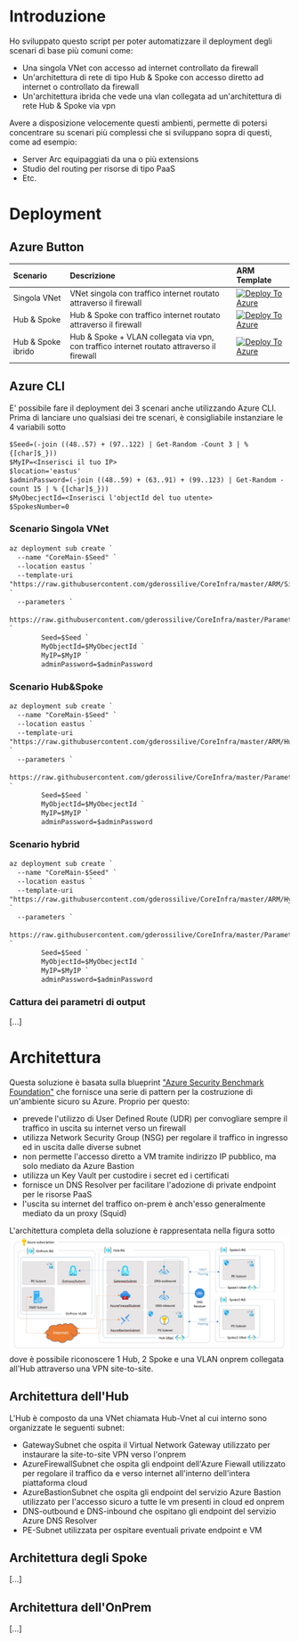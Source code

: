 # Introduzione
Ho sviluppato questo script per poter automatizzare il deployment degli scenari di base più comuni come:
- Una singola VNet con accesso ad internet controllato da firewall
- Un'architettura di rete di tipo Hub & Spoke con accesso diretto ad internet o controllato da firewall
- Un'architettura ibrida che vede una vlan collegata ad un'architettura di rete Hub & Spoke via vpn

Avere a disposizione velocemente questi ambienti, permette di potersi concentrare su scenari più complessi che si sviluppano sopra di questi, come ad esempio:
- Server Arc equipaggiati da una o più extensions 
- Studio del routing per risorse di tipo PaaS
- Etc.

# Deployment
## Azure Button

| Scenario | Descrizione | ARM Template |
|:-------------------------|:-------------|:-------------|
| Singola VNet | VNet singola con traffico internet routato attraverso il firewall |[![Deploy To Azure](https://aka.ms/deploytoazurebutton)](https://portal.azure.com/#create/Microsoft.Template/uri/https%3A%2F%2Fraw.githubusercontent.com%2Fgderossilive%2FCoreInfra%2Fmaster%2FARM%2FSingolaVNet.json)
| Hub & Spoke | Hub & Spoke con traffico internet routato attraverso il firewall |[![Deploy To Azure](https://aka.ms/deploytoazurebutton)](https://portal.azure.com/#create/Microsoft.Template/uri/https%3A%2F%2Fraw.githubusercontent.com%2Fgderossilive%2FCoreInfra%2Fmaster%2FARM%2FHubAndSpoke.json)
| Hub & Spoke ibrido | Hub & Spoke + VLAN collegata via vpn, con traffico internet routato attraverso il firewall |[![Deploy To Azure](https://aka.ms/deploytoazurebutton)](https://portal.azure.com/#create/Microsoft.Template/uri/https%3A%2F%2Fraw.githubusercontent.com%2Fgderossilive%2FCoreInfra%2Fmaster%2FARM%2FHybrid.json)

## Azure CLI
E' possibile fare il deployment dei 3 scenari anche utilizzando Azure CLI. Prima di lanciare uno qualsiasi dei tre scenari, è consigliabile instanziare le 4 variabili sotto 
```
$Seed=(-join ((48..57) + (97..122) | Get-Random -Count 3 | % {[char]$_}))
$MyIP=<Inserisci il tuo IP>
$location='eastus'
$adminPassword=(-join ((48..59) + (63..91) + (99..123) | Get-Random -count 15 | % {[char]$_})) 
$MyObecjectId=<Inserisci l'objectId del tuo utente> 
$SpokesNumber=0
```
### Scenario Singola VNet 
```
az deployment sub create `
  --name "CoreMain-$Seed" `
  --location eastus `
  --template-uri "https://raw.githubusercontent.com/gderossilive/CoreInfra/master/ARM/SingolaVNet.json"  `
  --parameters `
        https://raw.githubusercontent.com/gderossilive/CoreInfra/master/Parameters.json `
        Seed=$Seed `
        MyObjectId=$MyObecjectId `
        MyIP=$MyIP `
        adminPassword=$adminPassword
```
### Scenario Hub&Spoke
```
az deployment sub create `
  --name "CoreMain-$Seed" `
  --location eastus `
  --template-uri "https://raw.githubusercontent.com/gderossilive/CoreInfra/master/ARM/HubAndSpoke.json"  `
  --parameters `
        https://raw.githubusercontent.com/gderossilive/CoreInfra/master/Parameters.json `
        Seed=$Seed `
        MyObjectId=$MyObecjectId `
        MyIP=$MyIP `
        adminPassword=$adminPassword
```
### Scenario hybrid 
```
az deployment sub create `
  --name "CoreMain-$Seed" `
  --location eastus `
  --template-uri "https://raw.githubusercontent.com/gderossilive/CoreInfra/master/ARM/Hybrid.json"  `
  --parameters `
        https://raw.githubusercontent.com/gderossilive/CoreInfra/master/Parameters.json `
        Seed=$Seed `
        MyObjectId=$MyObecjectId `
        MyIP=$MyIP `
        adminPassword=$adminPassword
```
### Cattura dei parametri di output
[...]

# Architettura
Questa soluzione è basata sulla blueprint ["Azure Security Benchmark Foundation"](https://learn.microsoft.com/en-us/azure/governance/blueprints/samples/azure-security-benchmark-foundation/) che fornisce una serie di pattern per la costruzione di un'ambiente sicuro su Azure. Proprio per questo:
- prevede l'utilizzo di User Defined Route (UDR) per convogliare sempre il traffico in uscita su internet verso un firewall
- utilizza Network Security Group (NSG) per regolare il traffico in ingresso ed in uscita dalle diverse subnet
- non permette l'accesso diretto a VM tramite indirizzo IP pubblico, ma solo mediato da Azure Bastion
- utilizza un Key Vault per custodire i secret ed i certificati
- fornisce un DNS Resolver per facilitare l'adozione di private endpoint per le risorse PaaS 
- l'uscita su internet del traffico on-prem è anch'esso generalmente mediato da un proxy (Squid)

L'architettura completa della soluzione è rappresentata nella figura sotto
![Architettura completa](https://github.com/gderossilive/CoreInfra/blob/master/doc/hybrid.jpg?raw=true "Architettura Completa")
dove è possibile riconoscere 1 Hub, 2 Spoke e una VLAN onprem collegata all'Hub attraverso una VPN site-to-site.

## Architettura dell'Hub
L'Hub è composto da una VNet chiamata Hub-Vnet al cui interno sono organizzate le seguenti subnet:
- GatewaySubnet che ospita il Virtual Network Gateway utilizzato per instaurare la site-to-site VPN verso l'onprem
- AzureFirewallSubnet che ospita gli endpoint dell'Azure Fiewall utilizzato per regolare il traffico da e verso internet all'interno dell'intera piattaforma cloud
- AzureBastionSubnet che ospita gli endpoint del servizio Azure Bastion utilizzato per l'accesso sicuro a tutte le vm presenti in cloud ed onprem
- DNS-outbound e DNS-inbound che ospitano gli endpoint del servizio Azure DNS Resolver
- PE-Subnet utilizzata per ospitare eventuali private endpoint e VM 

## Architettura degli Spoke
[...]

## Architettura dell'OnPrem
[...]
